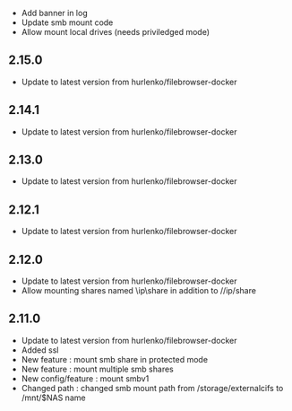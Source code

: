 - Add banner in log
- Update smb mount code
- Allow mount local drives (needs priviledged mode) 

## 2.15.0
- Update to latest version from hurlenko/filebrowser-docker

## 2.14.1
- Update to latest version from hurlenko/filebrowser-docker

## 2.13.0
- Update to latest version from hurlenko/filebrowser-docker

## 2.12.1
- Update to latest version from hurlenko/filebrowser-docker

## 2.12.0
- Update to latest version from hurlenko/filebrowser-docker
- Allow mounting shares named \ip\share in addition to //ip/share

## 2.11.0

- Update to latest version from hurlenko/filebrowser-docker
- Added ssl
- New feature : mount smb share in protected mode
- New feature : mount multiple smb shares
- New config/feature : mount smbv1
- Changed path : changed smb mount path from /storage/externalcifs to /mnt/$NAS name
